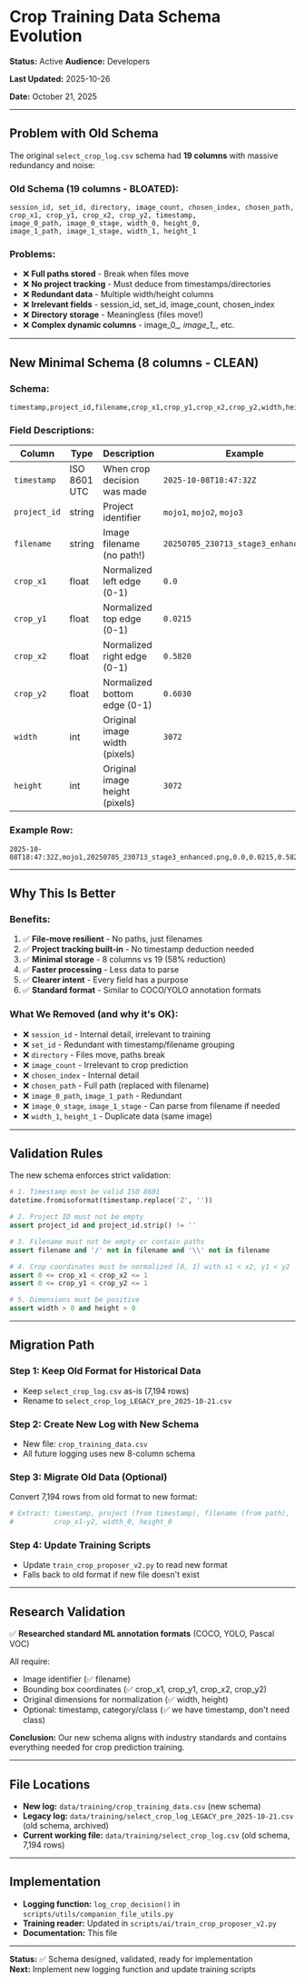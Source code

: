 # Crop Training Data Schema Evolution
**Status:** Active
**Audience:** Developers

**Last Updated:** 2025-10-26

**Date:** October 21, 2025

---

## Problem with Old Schema

The original `select_crop_log.csv` schema had **19 columns** with massive redundancy and noise:

### **Old Schema (19 columns - BLOATED):**
```csv
session_id, set_id, directory, image_count, chosen_index, chosen_path,
crop_x1, crop_y1, crop_x2, crop_y2, timestamp,
image_0_path, image_0_stage, width_0, height_0,
image_1_path, image_1_stage, width_1, height_1
```

### **Problems:**
- ❌ **Full paths stored** - Break when files move
- ❌ **No project tracking** - Must deduce from timestamps/directories  
- ❌ **Redundant data** - Multiple width/height columns
- ❌ **Irrelevant fields** - session_id, set_id, image_count, chosen_index
- ❌ **Directory storage** - Meaningless (files move!)
- ❌ **Complex dynamic columns** - image_0_*, image_1_*, etc.

---

## New Minimal Schema (8 columns - CLEAN)

### **Schema:**
```csv
timestamp,project_id,filename,crop_x1,crop_y1,crop_x2,crop_y2,width,height
```

### **Field Descriptions:**

| Column | Type | Description | Example |
|--------|------|-------------|---------|
| `timestamp` | ISO 8601 UTC | When crop decision was made | `2025-10-08T18:47:32Z` |
| `project_id` | string | Project identifier | `mojo1`, `mojo2`, `mojo3` |
| `filename` | string | Image filename (no path!) | `20250705_230713_stage3_enhanced.png` |
| `crop_x1` | float | Normalized left edge (0-1) | `0.0` |
| `crop_y1` | float | Normalized top edge (0-1) | `0.0215` |
| `crop_x2` | float | Normalized right edge (0-1) | `0.5820` |
| `crop_y2` | float | Normalized bottom edge (0-1) | `0.6030` |
| `width` | int | Original image width (pixels) | `3072` |
| `height` | int | Original image height (pixels) | `3072` |

### **Example Row:**
```csv
2025-10-08T18:47:32Z,mojo1,20250705_230713_stage3_enhanced.png,0.0,0.0215,0.5820,0.6030,3072,3072
```

---

## Why This Is Better

### **Benefits:**
1. ✅ **File-move resilient** - No paths, just filenames
2. ✅ **Project tracking built-in** - No timestamp deduction needed
3. ✅ **Minimal storage** - 8 columns vs 19 (58% reduction)
4. ✅ **Faster processing** - Less data to parse
5. ✅ **Clearer intent** - Every field has a purpose
6. ✅ **Standard format** - Similar to COCO/YOLO annotation formats

### **What We Removed (and why it's OK):**
- ❌ `session_id` - Internal detail, irrelevant to training
- ❌ `set_id` - Redundant with timestamp/filename grouping
- ❌ `directory` - Files move, paths break
- ❌ `image_count` - Irrelevant to crop prediction
- ❌ `chosen_index` - Internal detail
- ❌ `chosen_path` - Full path (replaced with filename)
- ❌ `image_0_path`, `image_1_path` - Redundant
- ❌ `image_0_stage`, `image_1_stage` - Can parse from filename if needed
- ❌ `width_1`, `height_1` - Duplicate data (same image)

---

## Validation Rules

The new schema enforces strict validation:

```python
# 1. Timestamp must be valid ISO 8601
datetime.fromisoformat(timestamp.replace('Z', ''))

# 2. Project ID must not be empty
assert project_id and project_id.strip() != ''

# 3. Filename must not be empty or contain paths
assert filename and '/' not in filename and '\\' not in filename

# 4. Crop coordinates must be normalized [0, 1] with x1 < x2, y1 < y2
assert 0 <= crop_x1 < crop_x2 <= 1
assert 0 <= crop_y1 < crop_y2 <= 1

# 5. Dimensions must be positive
assert width > 0 and height > 0
```

---

## Migration Path

### **Step 1: Keep Old Format for Historical Data**
- Keep `select_crop_log.csv` as-is (7,194 rows)
- Rename to `select_crop_log_LEGACY_pre_2025-10-21.csv`

### **Step 2: Create New Log with New Schema**
- New file: `crop_training_data.csv`
- All future logging uses new 8-column schema

### **Step 3: Migrate Old Data (Optional)**
Convert 7,194 rows from old format to new format:
```python
# Extract: timestamp, project (from timestamp), filename (from path), 
#          crop_x1-y2, width_0, height_0
```

### **Step 4: Update Training Scripts**
- Update `train_crop_proposer_v2.py` to read new format
- Falls back to old format if new file doesn't exist

---

## Research Validation

✅ **Researched standard ML annotation formats** (COCO, YOLO, Pascal VOC)

All require:
- Image identifier (✅ filename)
- Bounding box coordinates (✅ crop_x1, crop_y1, crop_x2, crop_y2)
- Original dimensions for normalization (✅ width, height)
- Optional: timestamp, category/class (✅ we have timestamp, don't need class)

**Conclusion:** Our new schema aligns with industry standards and contains everything needed for crop prediction training.

---

## File Locations

- **New log:** `data/training/crop_training_data.csv` (new schema)
- **Legacy log:** `data/training/select_crop_log_LEGACY_pre_2025-10-21.csv` (old schema, archived)
- **Current working file:** `data/training/select_crop_log.csv` (old schema, 7,194 rows)

---

## Implementation

- **Logging function:** `log_crop_decision()` in `scripts/utils/companion_file_utils.py`
- **Training reader:** Updated in `scripts/ai/train_crop_proposer_v2.py`
- **Documentation:** This file

---

**Status:** ✅ Schema designed, validated, ready for implementation  
**Next:** Implement new logging function and update training scripts

